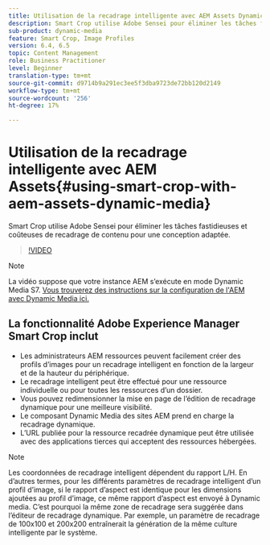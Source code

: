 ```yaml
---
title: Utilisation de la recadrage intelligente avec AEM Assets Dynamic Media
description: Smart Crop utilise Adobe Sensei pour éliminer les tâches fastidieuses et coûteuses de recadrage de contenu pour une conception adaptée.
sub-product: dynamic-media
feature: Smart Crop, Image Profiles
version: 6.4, 6.5
topic: Content Management
role: Business Practitioner
level: Beginner
translation-type: tm+mt
source-git-commit: d9714b9a291ec3ee5f3dba9723de72bb120d2149
workflow-type: tm+mt
source-wordcount: '256'
ht-degree: 17%

---
```



# Utilisation de la recadrage intelligente avec AEM Assets{#using-smart-crop-with-aem-assets-dynamic-media}

Smart Crop utilise Adobe Sensei pour éliminer les tâches fastidieuses et coûteuses de recadrage de contenu pour une conception adaptée.

>[!VIDEO](https://video.tv.adobe.com/v/21519/)

>[!NOTE]
>
>La vidéo suppose que votre instance AEM s’exécute en mode Dynamic Media S7. [Vous trouverez des instructions sur la configuration de l&#39;AEM avec Dynamic Media ici.](https://helpx.adobe.com/fr/experience-manager/6-3/assets/using/config-dynamic-fp-14410.html)

## La fonctionnalité Adobe Experience Manager Smart Crop inclut

* Les administrateurs AEM ressources peuvent facilement créer des profils d’images pour un recadrage intelligent en fonction de la largeur et de la hauteur du périphérique.
* Le recadrage intelligent peut être effectué pour une ressource individuelle ou pour toutes les ressources d’un dossier.
* Vous pouvez redimensionner la mise en page de l’édition de recadrage dynamique pour une meilleure visibilité.
* Le composant Dynamic Media des sites AEM prend en charge la recadrage dynamique.
* L’URL publiée pour la ressource recadrée dynamique peut être utilisée avec des applications tierces qui acceptent des ressources hébergées.

>[!NOTE]
>
>Les coordonnées de recadrage intelligent dépendent du rapport L/H. En d’autres termes, pour les différents paramètres de recadrage intelligent d’un profil d’image, si le rapport d’aspect est identique pour les dimensions ajoutées au profil d’image, ce même rapport d’aspect est envoyé à Dynamic media. C’est pourquoi la même zone de recadrage sera suggérée dans l’éditeur de recadrage dynamique. Par exemple, un paramètre de recadrage de 100x100 et 200x200 entraînerait la génération de la même culture intelligente par le système.

